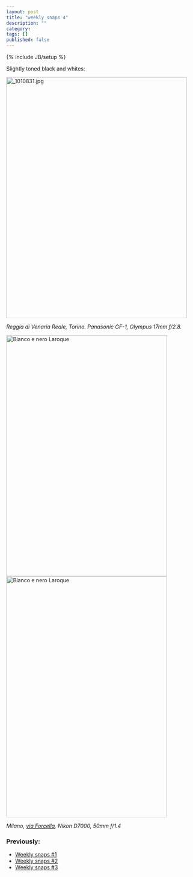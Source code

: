 ```yaml
---
layout: post
title: "weekly snaps 4"
description: ""
category: 
tags: []
published: false
---
```

{% include JB/setup %}

Slightly toned black and whites:

<a href="http://www.flickr.com/photos/aadm/5725746660/" title="_1010831.jpg by aadm, on Flickr"><img src="http://farm6.staticflickr.com/5308/5725746660_b027f4978d_z.jpg" width="480" height="640" alt="_1010831.jpg"></a>


*Reggia di Venaria Reale, Torino. Panasonic GF-1, Olympus 17mm f/2.8.*

<a href="http://www.flickr.com/photos/aadm/7653007052/" title="Bianco e nero Laroque by aadm, on Flickr"><img src="http://farm9.staticflickr.com/8283/7653007052_0020a7a8c9_z.jpg" width="427" height="640" alt="Bianco e nero Laroque"></a>
<a href="http://www.flickr.com/photos/aadm/7653007052/" title="Bianco e nero Laroque by aadm, on Flickr"><img src="http://farm9.staticflickr.com/8283/7653007052_0020a7a8c9_z.jpg" width="427" height="640" alt="Bianco e nero Laroque"></a>

*Milano, [via Forcella](http://goo.gl/maps/wlful), Nikon D7000, 50mm f/1.4*



### Previously:

* [Weekly snaps #1](<http://aadm.github.com/2012-07-10-weekly-snaps-1.html>)
* [Weekly snaps #2](<http://aadm.github.com/2012-07-19-weekly-snaps-2.html>)
* [Weekly snaps #3](<http://aadm.github.com/2012-07-27-weekly-snaps-3.html>)
